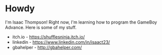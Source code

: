 # Howdy

I'm Isaac Thompson! Right now, I'm learning how to program the GameBoy Advance. Here is some of my stuff.

* itch.io - https://shufflesninja.itch.io/
* linkedin - https://www.linkedin.com/in/isaact23/
* gbahelper - http://gbahelper.com/
